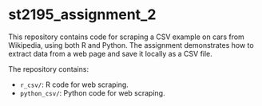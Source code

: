 # st2195_assignment_2
This repository contains code for scraping a CSV example on cars from Wikipedia, using both R and Python. The assignment demonstrates how to extract data from a web page and save it locally as a CSV file.

The repository contains:
- `r_csv/`: R code for web scraping.
- `python_csv/`: Python code for web scraping.
